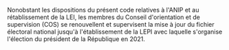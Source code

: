 Nonobstant les dispositions du présent code relatives à l'ANIP et au rétablissement de la LEI, les membres du Conseil d'orientation et de supervision (COS) se renouvellent et supervisent la mise à jour du fichier électoral national jusqu'à l'établissement de la LEPI avec laquelle s'organise l'élection du président de la République en 2021.